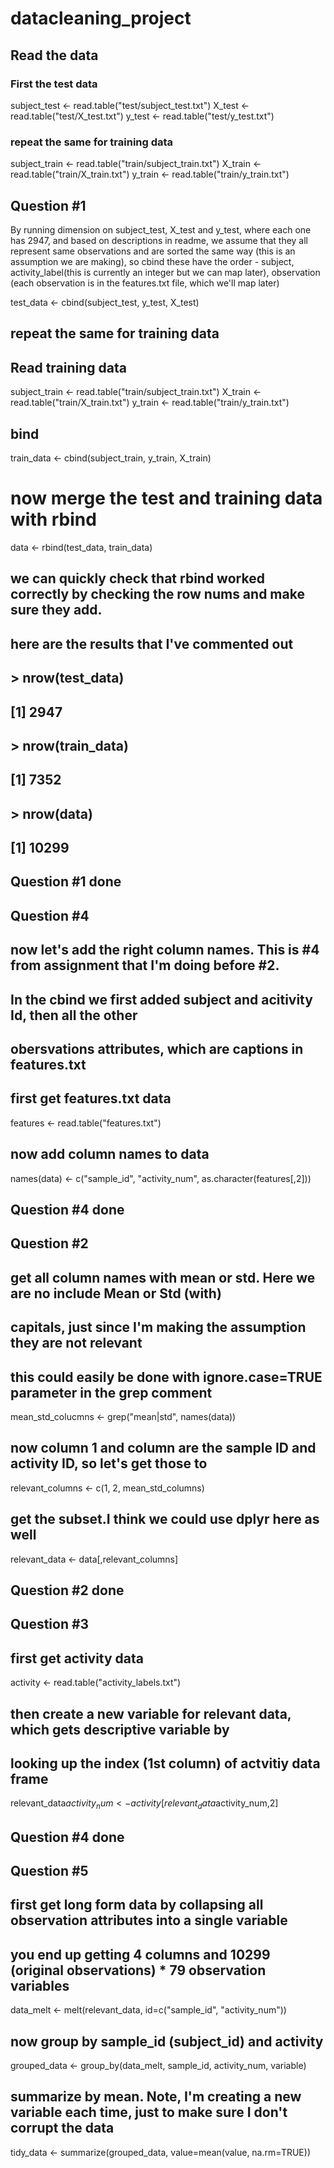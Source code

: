 # datacleaning_project

## Read the data

### First the test data
subject_test <- read.table("test/subject_test.txt")
X_test <- read.table("test/X_test.txt")
y_test <- read.table("test/y_test.txt")

### repeat the same for training data
subject_train <- read.table("train/subject_train.txt")
X_train <- read.table("train/X_train.txt")
y_train <- read.table("train/y_train.txt")

## Question #1 

By running dimension on subject_test, X_test and y_test, where each one has 2947, and 
based on descriptions in readme, we assume that they all represent same observations
and are sorted the same way (this is an assumption we are making), so cbind these
have the order - subject, activity_label(this is currently an integer but we can map later), 
observation (each observation is in the features.txt file, which we'll map later)

test_data <- cbind(subject_test, y_test, X_test)

## repeat the same for training data
## Read training data
subject_train <- read.table("train/subject_train.txt")
X_train <- read.table("train/X_train.txt")
y_train <- read.table("train/y_train.txt")

## bind
train_data <- cbind(subject_train, y_train, X_train)

# now merge the test and training data with rbind
data <- rbind(test_data, train_data)

## we can quickly check that rbind worked correctly by checking the row nums and make sure they add.
## here are the results that I've commented out
## > nrow(test_data)
## [1] 2947
## > nrow(train_data)
## [1] 7352
## > nrow(data)
## [1] 10299

## Question #1 done ##############################################################



## Question #4 ##############################################################
## now let's add the right column names. This is #4 from assignment that I'm doing before #2. 
## In the cbind we first added subject and acitivity Id, then all the other 
## obersvations attributes, which are captions in features.txt

## first get features.txt data
features <- read.table("features.txt")

## now add column names to data
names(data) <- c("sample_id", "activity_num", as.character(features[,2]))

## Question #4 done ##############################################################


## Question #2 ##############################################################

## get all column names with mean or std. Here we are no include Mean or Std (with)
## capitals, just since I'm making the assumption they are not relevant
## this could easily be done with ignore.case=TRUE parameter in the grep comment

mean_std_colucmns <- grep("mean|std", names(data))

## now column 1 and column are the sample ID and activity ID, so let's get those to
relevant_columns <- c(1, 2, mean_std_columns)

## get the subset.I think we could use dplyr here as well
relevant_data <- data[,relevant_columns]

## Question #2 done ##############################################################

## Question #3 ##############################################################

## first get activity data
activity <- read.table("activity_labels.txt")
## then create a new variable for relevant data, which gets descriptive variable by
## looking up the index (1st column) of actvitiy data frame
relevant_data$activity_num <- activity[relevant_data$activity_num,2]

## Question #4 done ##############################################################


## Question #5 ##############################################################

## first get long form data by collapsing all observation attributes into a single variable
## you end up getting 4 columns and 10299 (original observations) * 79 observation variables
data_melt <- melt(relevant_data, id=c("sample_id", "activity_num"))

## now group by sample_id (subject_id) and activity
grouped_data <- group_by(data_melt, sample_id, activity_num, variable)

## summarize by mean. Note, I'm creating a new variable each time, just to make sure I don't corrupt the data
tidy_data <- summarize(grouped_data, value=mean(value, na.rm=TRUE))
